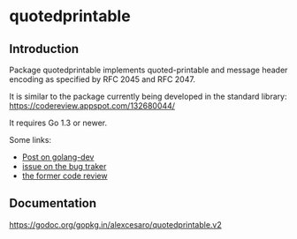 # quotedprintable

## Introduction

Package quotedprintable implements quoted-printable and message header encoding
as specified by RFC 2045 and RFC 2047.

It is similar to the package currently being developed in the standard library: https://codereview.appspot.com/132680044/

It requires Go 1.3 or newer.

Some links:
 - [Post on golang-dev](https://groups.google.com/d/topic/golang-dev/PK_ICQNJTmg/discussion)
 - [issue on the bug traker](https://code.google.com/p/go/issues/detail?id=4943)
 - [the former code review](https://codereview.appspot.com/101330049/)


## Documentation

https://godoc.org/gopkg.in/alexcesaro/quotedprintable.v2
